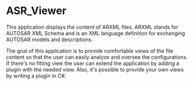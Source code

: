 # ASR_Viewer
This application displays the content of ARXML files. ARXML stands for AUTOSAR XML Schema and is an XML language definition for exchanging AUTOSAR models and descriptions. 

The goal of this application is to provide comfortable views of the file content so that the user can easily analyze and oversee the configurations. If there's no fitting view the user can extend the application by adding a plugin with the needed view. Also, it's possible to provide your own views by writing a plugin in C#.
